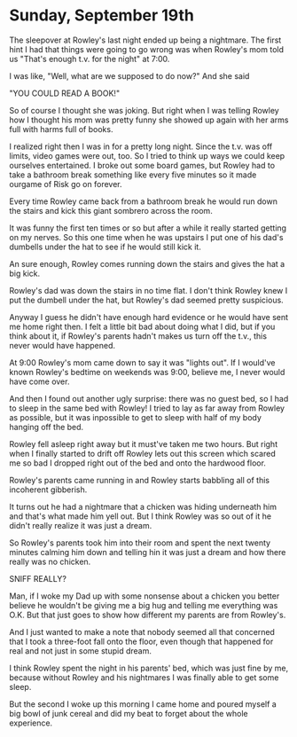 # Sunday, September 19th

The sleepover at Rowley's last night ended up being a nightmare. The first hint I had that things were going to go wrong was when Rowley's mom told us "That's enough t.v. for the night" at 7:00.

I was like, "Well, what are we supposed to do now?" And she said

"YOU COULD READ A BOOK!"

So of course I thought she was joking. But right when I was telling Rowley how I thought his mom was pretty funny she showed up again with her arms full with harms full of books.

I realized right then I was in for a pretty long night. Since the t.v. was off limits, video games were out, too. So I tried to think up ways we could keep ourselves entertained. I broke out some board games, but Rowley had to take a bathroom break something like every five minutes so it made ourgame of Risk go on forever.

Every time Rowley came back from a bathroom break he would run down the stairs and kick this giant sombrero across the room.

It was funny the first ten times or so but after a while it really started getting on my nerves. So this one time when he was upstairs I put one of his dad's dumbells under the hat to see if he would still kick it.

An sure enough, Rowley comes running down the stairs and gives the hat a big kick.

Rowley's dad was down the stairs in no time flat. I don't think Rowley knew I put the dumbell under the hat, but Rowley's dad seemed pretty suspicious.

Anyway I guess he didn't have enough hard evidence or he would have sent me home right then. I felt a little bit bad about doing what I did, but if you think about it, if Rowley's parents hadn't makes us turn off the t.v., this never would have happened.

At 9:00 Rowley's mom came down to say it was "lights out". If I would've known Rowley's bedtime on weekends was 9:00, believe me, I never would have come over.

And then I found out another ugly surprise: there was no guest bed, so I had to sleep in the same bed with Rowley! I tried to lay as far away from Rowley as possible, but it was inpossible to get to sleep with half of my body hanging off the bed.

Rowley fell asleep right away but it must've taken me two hours. But right when I finally started to drift off Rowley lets out this screen which scared me so bad I dropped right out of the bed and onto the hardwood floor.

Rowley's parents came running in and Rowley starts babbling all of this incoherent gibberish.

It turns out he had a nightmare that a chicken was hiding underneath him and that's what made him yell out. But I think Rowley was so out of it he didn't really realize it was just a dream.

So Rowley's parents took him into their room and spent the next twenty minutes calming him down and telling hin it was just a dream and how there really was no chicken.

SNIFF REALLY?

Man, if I woke my Dad up with some nonsense about a chicken you better believe he wouldn't be giving me a big hug and telling me everything was O.K. But that just goes to show how different my parents are from Rowley's.

And I just wanted to make a note that nobody seemed all that concerned that I took a three-foot fall onto the floor, even though that happened for real and not just in some stupid dream.

I think Rowley spent the night in his parents' bed, which was just fine by me, because without Rowley and his nightmares I was finally able to get some sleep.

But the second I woke up this morning I came home and poured myself a big bowl of junk cereal and did my beat to forget about the whole experience. 











